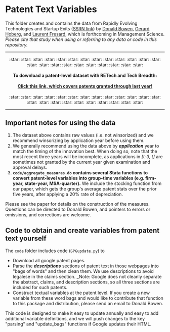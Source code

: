 # Patent Text Variables

This folder creates and contains the data from Rapidly Evolving Technologies and Startup Exits ([SSRN link](https://papers.ssrn.com/sol3/papers.cfm?abstract_id=3245839)) by [Donald Bowen](https://bowen.finance), [Gerard Hoberg](http://www-bcf.usc.edu/~hoberg/), and [Laurent Fresard](https://people.lu.usi.ch/fresal/), which is forthcoming in Management Science. _Please cite that study when using or referring to any data or code in this repository._ 

---

<p align="center"> :star: :star: :star: :star: :star: :star: :star: :star: :star: :star: :star: :star: :star: :star: :star: :star: :star: :star: :star: :star: :star: :star: :star:  
	<br> <br> 
	<b> To download a patent-level dataset with RETech and Tech Breadth: </b>
	<br><br>   <a href="https://www.dropbox.com/s/15fhp766li4olmz/Pat_text_vars_NotWinsored.zip?dl=1"><b>Click this link, which covers patents granted through last year!</b></a>
	<br> <br> :star: :star: :star: :star: :star: :star: :star: :star: :star: :star: :star: :star: :star: :star: :star: :star: :star: :star: :star: :star: :star: :star: :star:   
</p>

---
	
## Important notes for using the data

1. The dataset above contains raw values (i.e. not winsorized) and we recommend winsorizing by application year before using them.
2. We generally recommend using the data above by _**application**_ year to match the timing of the innovation best. When doing so, note that the most recent three years will be incomplete, as applications in _\[t-3, t\]_ are sometimes not granted by the current year given examination and approval delays.
3. **`code/aggregate_measures.do` contains several Stata functions to convert patent-level variables into group-time variables (e.g. firm-year, state-year, MSA-quarter).** We include the stocking function from our paper, which gets the group's average patent stats over the prior five years, after applying a 20% rate of depreciation. 
 	
Please see the paper for details on the construction of the measures. Questions can be directed to Donald Bowen, and pointers to errors or omissions, and corrections are welcome. 	
				
## Code to obtain and create variables from patent text yourself 

The `code` folder includes code (`GPGupdate.py`) to 
- Download all google patent pages. 
- Parse the _**descriptions**_ sections of patent text in those webpages into "bags of words" and then clean them. We use descriptions to avoid legalese in the claims section. _Note: Google does not cleanly separate the abstract, claims, and description sections, so all three sections are included for such patents.
- Construct textual variables at the patent level. If you create a new variable from these word bags and would like to contribute that function to this package and distribution, please send an email to Donald Bowen. 

This code is designed to make it easy to update annually and easy to add additional variable definitions, and we will push changes to the key "parsing" and "update_bags" functions if Google updates their HTML. 

